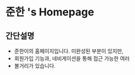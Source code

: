 # 준한 's Homepage

## 간단설명
- 준한이의 홈페이지입니다. 미완성된 부분이 있지만,
- 회원가입 기능과, 네비게이션을 통해 접근 가능한 여러  
- 볼거리가 있습니다.